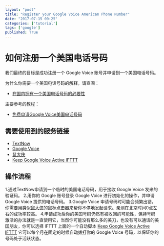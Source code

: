 ```yaml
---
layout: "post"
title: "Register your Google Voice American Phone Number"
date: "2017-07-15 00:25"
categories: ['tutorial']
tags: ['google']
published: True
---
```


# 如何注册一个美国电话号码

我们最终的目标是成功注册一个 Google  Voice 账号并申请到一个美国电话号码。

为什么你需要一个美国电话号码的解释，请查阅：

* [在国内拥有一个美国电话号码的必要性](https://zhuanlan.zhihu.com/p/27807882)

<!--more-->

主要参考的教程：

* [免费申请Google Voice美国电话号码](https://kn007.net/topics/free-application-for-google-voice-phone-number/)

## 需要使用到的服务链接

* [TextNow](https://www.textnow.com/)
* [Google Voice](https://kn007.net/func/go.php?url=https://www.google.com/voice/?setup=1#setup/)
* [鼠大侠](http://www.shudaxia.com/)
* [Keep Google Voice Active IFTTT](https://ifttt.com/applets/131839p-keep-google-voice-active)

## 操作流程

1.通过TextNow申请到一个临时的美国电话号码，用于接收 Google Voice 发来的验证码。
2.用你的 Google 账号登录 Google Voice 进行初始化的操作，并申请 Google Voice 提供的电话号码。
3.Google Voice 申请号码时可能会频繁出错，你需要用类似[鼠大侠](http://www.shudaxia.com/)的鼠标点击器来帮你不停地发起请求。亲测在北京时间0点左右的成功率较高。
4.申请成功后你的美国号码仍然有被收回的可能性，保持号码激活的办法就是一直使用它，当然你可能没有那么多的美刀，也没有可以通话的美国朋友，你可以选择 IFTTT 上面的一个自动脚本 [Keep Google Voice Active IFTTT](https://ifttt.com/applets/131839p-keep-google-voice-active) 它可以每个月在固定的时候自动拨打你的 Google Voice 号码，以保证你的号码处于活跃状态。
